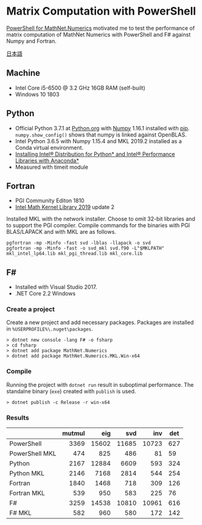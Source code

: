 # Matrix Computation with PowerShell

[PowerShell for MathNet.Numerics](https://cyber-defense.sans.org/blog/2015/06/27/powershell-for-math-net-numerics/) motivated me to test the performance of matrix computation of MathNet Numerics with PowerShell and F# against Numpy and Fortran.

[日本語](https://qiita.com/tenomoto/items/ee47c3b0361f5945a1ef)
 
## Machine

* Intel Core i5-6500 @ 3.2 GHz 16GB RAM (self-built)
* Windows 10 1803

## Python

* Official Python 3.7.1 at [Python.org](https://www.python.org) with [Numpy](https://www.numpy.org/) 1.16.1 installed with [pip](https://pip.pypa.io/en/stable/). `numpy.show_config()` shows that numpy is linked against OpenBLAS.
* Intel Python 3.6.5 with Numpy 1.15.4 and MKL 2019.2 installed as a Conda virtual environment.
* [Installing Intel® Distribution for Python* and Intel® Performance Libraries with Anaconda*](https://software.intel.com/en-us/articles/using-intel-distribution-for-python-with-anaconda)
* Measured with timeit module

## Fortran

* PGI Community Editon 1810
* [Intel Math Kernel Library 2019](https://software.intel.com/en-us/mkl) update 2

Installed MKL with the network installer. Choose to omit 32-bit libraries and to support the PGI compiler. Compile commands for the binaries with PGI BLAS/LAPACK and with MKL are as follows.

```
pgfortran -mp -Minfo -fast svd -lblas -llapack -o svd
pgfortran -mp -Minfo -fast -o svd_mkl svd.f90 -L"$MKLPATH" mkl_intel_lp64.lib mkl_pgi_thread.lib mkl_core.lib
```

## F#

* Installed with Visual Studio 2017.
* .NET Core 2.2 Windows

### Create a project

Create a new project and add necessary packages.
Packages are installed in `%USERPROFILE%\.nuget\packages`.

```
> dotnet new console -lang F# -o fsharp
> cd fsharp
> dotnet add package MathNet.Numerics
> dotnet add package MathNet.Numerics.MKL.Win-x64
```

### Compile

Running the project with `dotnet run` result in suboptimal performance.
The standalne binary (`exe`) created with `publish` is used.

```
> dotnet publish -c Release -r win-x64
```

### Results
|                | mutmul |  eig  |  svd  |  inv  | det |
|:---------------|-------:|------:|------:|------:|-----|
| PowerShell     |   3369 | 15602 | 11685 | 10723 | 627 |
| PowerShell MKL |    474 |   825 |   486 |    81 |  59 |
| Python         |   2167 | 12884 |  6609 |   593 | 324 |
| Python MKL     |   2146 |  7168 |  2814 |   544 | 254 |
| Fortran        |   1840 |  1468 |   718 |   309 | 126 |
| Fortran MKL    |    539 |   950 |   583 |   225 |  76 |
| F#             |   3259 | 14538 | 10810 | 10961 | 616 |
| F# MKL         |    582 |   960 |   580 |   172 | 142 |